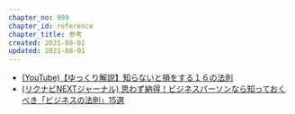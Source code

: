 ```yaml
---
chapter_no: 999
chapter_id: reference
chapter_title: 参考
created: 2021-08-01
updated: 2021-08-01
---
```

- [(YouTube)【ゆっくり解説】知らないと損をする１６の法則](https://www.youtube.com/watch?v=FOP3u6sBH-I)
- [(リクナビNEXTジャーナル) 思わず納得！ビジネスパーソンなら知っておくべき「ビジネスの法則」15選](https://next.rikunabi.com/journal/20161004_m1/)
